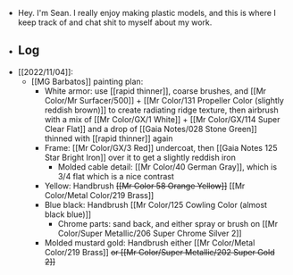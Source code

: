 - Hey. I'm Sean. I really enjoy making plastic models, and this is where I keep track of and chat shit to myself about my work.
- ## Log
- [[2022/11/04]]:
	- [[MG Barbatos]] painting plan:
		- White armor: use [[rapid thinner]], coarse brushes, and [[Mr Color/Mr Surfacer/500]] + [[Mr Color/131 Propeller Color (slightly reddish brown)]]  to create radiating ridge texture, then airbrush with a mix of [[Mr Color/GX/1 White]] + [[Mr Color/GX/114 Super Clear Flat]] and a drop of [[Gaia Notes/028 Stone Green]] thinned with [[rapid thinner]] again
		- Frame: [[Mr Color/GX/3 Red]] undercoat, then [[Gaia Notes 125 Star Bright Iron]] over it to get a slightly reddish iron
			- Molded cable detail: [[Mr Color/40 German Gray]], which is 3/4 flat which is a nice contrast
		- Yellow: Handbrush ~~[[Mr Color 58 Orange Yellow]]~~ [[Mr Color/Metal Color/219 Brass]]
		- Blue black: Handbrush [[Mr Color/125 Cowling Color (almost black blue)]]
			- Chrome parts: sand back, and either spray or brush on [[Mr Color/Super Metallic/206 Super Chrome Silver 2]]
		- Molded mustard gold: Handbrush either [[Mr Color/Metal Color/219 Brass]] ~~or [[Mr Color/Super Metallic/202 Super Gold 2]]~~